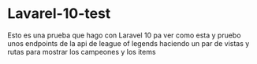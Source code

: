 # Lavarel-10-test
Esto es una prueba que hago con Laravel 10 pa ver como esta y pruebo unos endpoints de la api de league of legends haciendo un par de vistas y rutas para mostrar los campeones y los items
